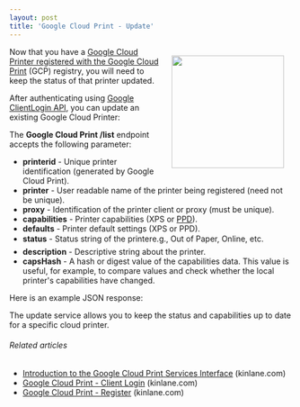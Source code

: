 ```yaml
---
layout: post
title: 'Google Cloud Print - Update'
---
```

<a href="http://www.mimeo.com/"><img style="padding: 15px;" src="http://kinlane-productions.s3.amazonaws.com/mimeo-logo.jpg" alt="" width="200" align="right" /></a>Now that you have a <a href="http://www.kinlane.com/2011/02/google-cloud-print-register/" target="_blank">Google Cloud Printer registered with the Google Cloud Print</a> (GCP) registry, you will need to keep the status of that printer updated.<p></p>
After authenticating using <a href="http://code.google.com/apis/accounts/docs/AuthForInstalledApps.html" target="_blank">Google ClientLogin API</a>, you can update an existing Google Cloud Printer:<p></p>
<script src="https://gist.github.com/814000.js?file=GCP%20-%20UPDATE"></script> The <strong>Google Cloud Print /list</strong> endpoint accepts the following parameter:<p></p>
<ul class="mainlist">
	<li><strong>printerid</strong> - Unique printer identification (generated by Google Cloud Print).</li>
	<li><strong>printer</strong> - User readable name of the printer being registered (need not be unique).</li>
	<li><strong>proxy</strong> - Identification of the printer client or proxy (must be unique).</li>
	<li><strong>capabilities</strong> - Printer capabilities (XPS or <a class="zem_slink" title="PostScript Printer Description" rel="wikipedia" href="http://en.wikipedia.org/wiki/PostScript_Printer_Description">PPD</a>).</li>
	<li><strong>defaults</strong> - Printer default settings (XPS or PPD).</li>
	<li><strong>status</strong> - Status string of the printere.g., Out of Paper, Online, etc.</li>
	<li><strong>description</strong> - Descriptive string about the printer.</li>
	<li><strong>capsHash</strong> - A hash or digest value of the capabilities data. This value is useful, for example, to compare values and check whether the local printer's capabilities have changed.</li>
</ul><p></p>
Here is an example JSON response:
<script src="https://gist.github.com/814003.js?file=GCP%20-%20Update%20-%20JSON"></script><p></p>
The update service allows you to keep the status and capabilities up to date for a specific cloud printer.
<h6 class="zemanta-related-title" style="font-size: 1em;">Related articles</h6>
<ul class="zemanta-article-ul">
	<li class="zemanta-article-ul-li"><a href="http://www.kinlane.com/2011/02/introduction-to-the-google-cloud-print-services-interface/">Introduction to the Google Cloud Print Services Interface</a> (kinlane.com)</li>
	<li class="zemanta-article-ul-li"><a href="http://www.kinlane.com/2011/02/google-cloud-print-client-login/">Google Cloud Print - Client Login</a> (kinlane.com)</li>
	<li class="zemanta-article-ul-li"><a href="http://www.kinlane.com/2011/02/google-cloud-print-register/">Google Cloud Print - Register</a> (kinlane.com)</li>
</ul>
